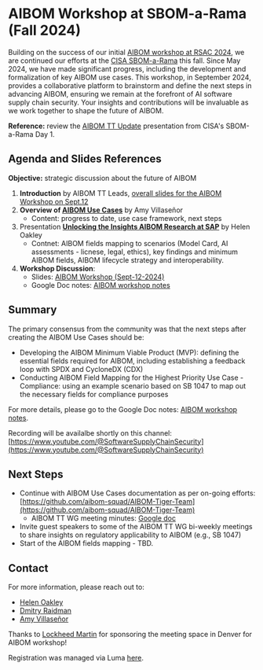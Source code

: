 # AIBOM Workshop at SBOM-a-Rama (Fall 2024)

Building on the success of our initial [AIBOM workshop at RSAC 2024](https://github.com/aibom-squad/rsa-2024), we are continued our efforts at the [CISA SBOM-a-Rama](https://www.cisa.gov/news-events/events/sbom-rama-fall-2024) this fall. Since May 2024, we have made significant progress, including the development and formalization of key AIBOM use cases. This workshop, in September 2024, provides a collaborative platform to brainstorm and define the next steps in advancing AIBOM, ensuring we remain at the forefront of AI software supply chain security. Your insights and contributions will be invaluable as we work together to shape the future of AIBOM.

**Reference:** review the [AIBOM TT Update](https://drive.google.com/file/d/1cXZ4Nzaue2C5D_ylyn_ZKi66U9jUQ_iu/view?usp=drive_link) presentation from CISA's SBOM-a-Rama Day 1.


## Agenda and Slides References

**Objective:** strategic discussion about the future of AIBOM

1. **Introduction** by AIBOM TT Leads, [overall slides for the AIBOM Workshop on Sept.12](https://drive.google.com/file/d/1LmljgMKQZ6NeilwKpa9Ze78-alBsJAMS/view?usp=drive_link)
2. **Overview of [AIBOM Use Cases](https://docs.google.com/presentation/d/1hf1i-N-4LWYOgLsgYVMdRHCRO0GAgIgaMKdAdHQVxvE/edit?usp=sharing)** by Amy Villaseñor
   - Content: progress to date, use case framework, next steps
3. Presentation [**Unlocking the Insights AIBOM Research at SAP**](https://drive.google.com/file/d/1chvqqtWDKQ7eZgBUvMDGVaSuAY9hdwbA/view?usp=drive_link) by Helen Oakley
   - Contnet: AIBOM fields mapping to scenarios (Model Card, AI assessments - licnese, legal, ethics), key findings and minimum AIBOM fields, AIBOM lifecycle strategy and interoperability.
4. **Workshop Discussion**: 
   - Slides: [AIBOM Workshop (Sept-12-2024)](https://drive.google.com/file/d/1LmljgMKQZ6NeilwKpa9Ze78-alBsJAMS/view?usp=sharing)
   - Google Doc notes: [AIBOM workshop notes](https://docs.google.com/document/d/1cuSZ3fAHY93qTHxGKrs5TyFTr2mETAd9L9-2m_5Dmlg/edit?usp=sharing)


## Summary

The primary consensus from the community was that the next steps after creating the AIBOM Use Cases should be:
- Developing the AIBOM Minimum Viable Product (MVP): defining the essential fields required for AIBOM, including establishing a feedback loop with SPDX and CycloneDX (CDX)
- Conducting AIBOM Field Mapping for the Highest Priority Use Case - Compliance: using an example scenario based on SB 1047 to map out the necessary fields for compliance purposes

For more details, please go to the Google Doc notes: [AIBOM workshop notes](https://docs.google.com/document/d/1cuSZ3fAHY93qTHxGKrs5TyFTr2mETAd9L9-2m_5Dmlg/edit?usp=sharing).

Recording will be availalbe shortly on this channel: [https://www.youtube.com/@SoftwareSupplyChainSecurity](https://www.youtube.com/@SoftwareSupplyChainSecurity)


## Next Steps
- Continue with AIBOM Use Cases documentation as per on-going efforts: [https://github.com/aibom-squad/AIBOM-Tiger-Team](https://github.com/aibom-squad/AIBOM-Tiger-Team)
   - AIBOM TT WG meeting minutes: [Google doc](https://docs.google.com/document/d/1IpXG7XBOJnPl_hwFf3JZkDaFb0k2CnI0/edit?usp=sharing&ouid=110194678381965933391&rtpof=true&sd=true)
- Invite guest speakers to some of the AIBOM TT WG bi-weekly meetings to share insights on regulatory applicability to AIBOM (e.g., SB 1047)
- Start of the AIBOM fields mapping - TBD.



## Contact

For more information, please reach out to:
- [Helen Oakley](https://www.linkedin.com/in/helen-oakley/)
- [Dmitry Raidman](https://www.linkedin.com/in/draidman/)
- [Amy Villaseñor](https://www.linkedin.com/in/amyvillasenor/)


Thanks to [Lockheed Martin](https://www.lockheedmartin.com/) for sponsoring the meeting space in Denver for AIBOM workshop! 

Registration was managed via Luma [here](https://lu.ma/ic56tefk).
